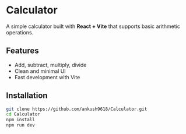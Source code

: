 # Calculator

A simple calculator built with **React + Vite** that supports basic arithmetic operations.

## Features
- Add, subtract, multiply, divide
- Clean and minimal UI
- Fast development with Vite

## Installation
```bash
git clone https://github.com/ankush9618/Calculator.git
cd Calculator
npm install
npm run dev
